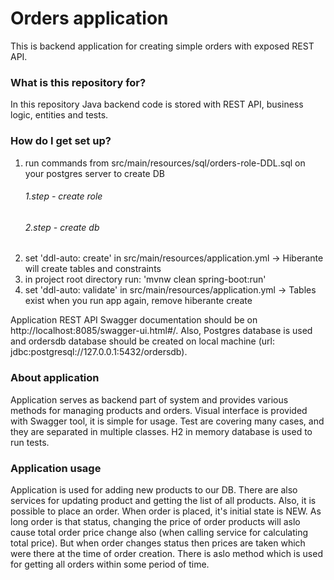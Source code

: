 # Orders application #

This is backend application for creating simple orders with exposed REST API. 

### What is this repository for? ###

In this repository Java backend code is stored with REST API, business logic, entities and tests.

### How do I get set up? ###
1. run commands from src/main/resources/sql/orders-role-DDL.sql on your postgres server to create DB
     ###### 1.step - create role
     ###### 2.step - create db
2. set 'ddl-auto: create' in src/main/resources/application.yml -> Hiberante will create tables and constraints
3. in project root directory run: 'mvnw clean spring-boot:run'
4. set 'ddl-auto: validate' in src/main/resources/application.yml -> Tables exist when you run app again, remove hiberante create

Application REST API Swagger documentation should be on http://localhost:8085/swagger-ui.html#/.
Also, Postgres database is used and ordersdb database should be created on local machine (url: jdbc:postgresql://127.0.0.1:5432/ordersdb).

### About application

Application serves as backend part of system and provides various methods for managing products and orders. 
Visual interface is provided with Swagger tool, it is simple for usage. 
Test are covering many cases, and they are separated in multiple classes. H2 in memory database is used to run tests.

### Application usage
Application is used for adding new products to our DB. There are also services for updating product and getting the list of all products.
Also, it is possible to place an order. When order is placed, it's initial state is NEW. As long order is that status, changing the price of order products will aslo cause total order price change also (when calling service for calculating total price). But when order changes status then prices are taken which were there at the time of order creation.
There is aslo method which is used for getting all orders within some period of time.
